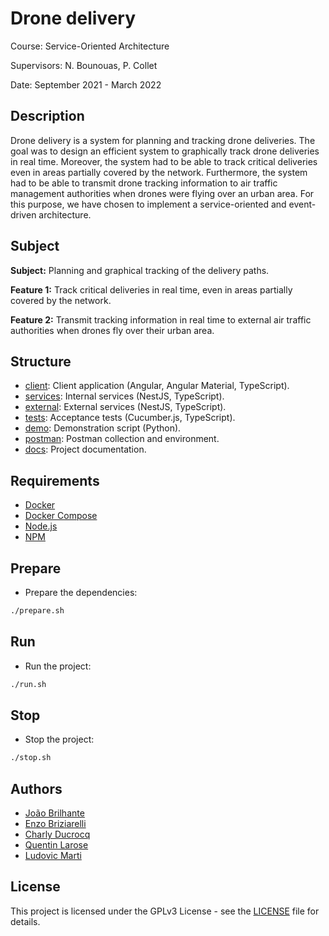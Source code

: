 # Drone delivery

Course: Service-Oriented Architecture

Supervisors: N. Bounouas, P. Collet

Date: September 2021 - March 2022

## Description

Drone delivery is a system for planning and tracking drone deliveries. The goal was to design an efficient system to
graphically track drone deliveries in real time. Moreover, the system had to be able to track critical deliveries even
in areas partially covered by the network. Furthermore, the system had to be able to transmit drone tracking information
to air traffic management authorities when drones were flying over an urban area. For this purpose, we have chosen to
implement a service-oriented and event-driven architecture.

## Subject

**Subject:** Planning and graphical tracking of the delivery paths.

**Feature 1:** Track critical deliveries in real time, even in areas partially covered by the network.

**Feature 2:** Transmit tracking information in real time to external air traffic authorities when drones fly over their urban area.

## Structure

- [client](client): Client application (Angular, Angular Material, TypeScript).
- [services](services): Internal services (NestJS, TypeScript).
- [external](external): External services (NestJS, TypeScript).
- [tests](tests): Acceptance tests (Cucumber.js, TypeScript).
- [demo](demo): Demonstration script (Python).
- [postman](postman): Postman collection and environment.
- [docs](docs): Project documentation.

## Requirements

- [Docker](https://docs.docker.com/engine/install/)
- [Docker Compose](https://docs.docker.com/compose/install/)
- [Node.js](https://nodejs.org/en/download/)
- [NPM](https://docs.npmjs.com/downloading-and-installing-node-js-and-npm)

## Prepare

- Prepare the dependencies:

```bash
./prepare.sh
```

## Run

- Run the project:

```bash
./run.sh
```

## Stop

- Stop the project:

```bash
./stop.sh
```

## Authors

- [João Brilhante](https://github.com/JoaoBrlt)
- [Enzo Briziarelli](https://github.com/enbriziare)
- [Charly Ducrocq](https://github.com/CharlyDucrocq)
- [Quentin Larose](https://github.com/QuentinLarose)
- [Ludovic Marti](https://github.com/LudovicMarti)

## License

This project is licensed under the GPLv3 License - see the [LICENSE](LICENSE) file for details.
